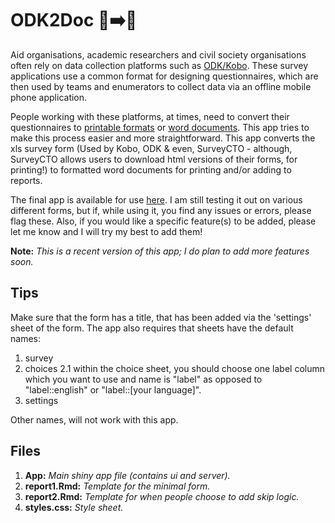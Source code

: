 # ODK2Doc 📱➡️📝 
Aid organisations, academic researchers and civil society organisations often rely on data collection platforms such as [ODK/Kobo](https://getodk.org/vs-kobo/). These survey applications use a common format for designing questionnaires, which are then used by teams and enumerators to collect data via an offline mobile phone application.

People working with these platforms, at times, need to convert their questionnaires to [printable formats](https://forum.getodk.org/t/download-form-to-word/5868) or [word documents](https://community.kobotoolbox.org/t/do-we-convert-kobo-question-form-into-microsoft-word/5177). This app tries to make this process easier and more straightforward. This app converts the xls survey form (Used by Kobo, ODK & even, SurveyCTO - although, SurveyCTO allows users to download html versions of their forms, for printing!) to formatted word documents for printing and/or adding to reports. 

The final app is available for use [here](https://zaeendesouza.shinyapps.io/ODK2Doc/). I am still testing it out on various different forms, but if, while using it, you find any issues or errors, please flag these. Also, if you would like a specific feature(s) to be added, please let me know and I will try my best to add them!


**Note:** *This is a recent version of this app; I do plan to add more features soon.*

## Tips

Make sure that the form has a title, that has been added via the 'settings' sheet of the form. The app also requires that sheets have the default names:

1. survey
2. choices
  2.1 within the choice sheet, you should choose one label column which you want to use and name is "label" as opposed to "label::english" or "label::[your language]".
3. settings

Other names, will not work with this app.

## Files

1. **App:** *Main shiny app file (contains ui and server).*
2.  **report1.Rmd:** *Template for the minimal form.*
3. **report2.Rmd:** *Template for when people choose to add skip logic.*
4. **styles.css:** *Style sheet.*
